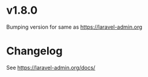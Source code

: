 # v1.8.0

Bumping version for same as https://laravel-admin.org

# Changelog

See https://laravel-admin.org/docs/
